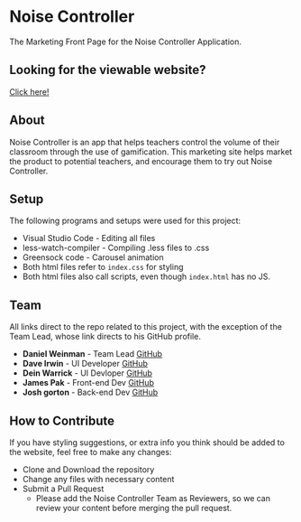 # Noise Controller

The Marketing Front Page for the Noise Controller Application.

## Looking for the viewable website?

[Click here!](thenoisecontroller.netlify.com)

## About

Noise Controller is an app that helps teachers control the volume of their classroom through the use of gamification. This marketing site helps market the product to potential teachers, and encourage them to try out Noise Controller.

## Setup

The following programs and setups were used for this project:
* Visual Studio Code - Editing all files
* less-watch-compiler - Compiling .less files to .css
* Greensock code - Carousel animation
* Both html files refer to `index.css` for styling
* Both html files also call scripts, even though `index.html` has no JS.

## Team

All links direct to the repo related to this project, with the exception of the Team Lead, whose link directs to his GitHub profile.
* **Daniel Weinman** - Team Lead [GitHub](https://github.com/notontilt09)
* **Dave Irwin** - UI Developer [GitHub](https://github.com/noise-controller-0520/noise-controller-0520-UI-Dave)
* **Dein Warrick** - UI Devloper [GitHub](#About)
* **James Pak** - Front-end Dev [GitHub](https://github.com/noise-controller-0520/noise-controller-0520-FE)
* **Josh gorton** - Back-end Dev [GitHub](https://github.com/noise-controller-0520/Noise-Controller-0520-BE)

## How to Contribute

If you have styling suggestions, or extra info you think should be added to the website, feel free to make any changes:
* Clone and Download the repository
* Change any files with necessary content
* Submit a Pull Request 
  * Please add the Noise Controller Team as Reviewers, so we can review your content before merging the pull request.